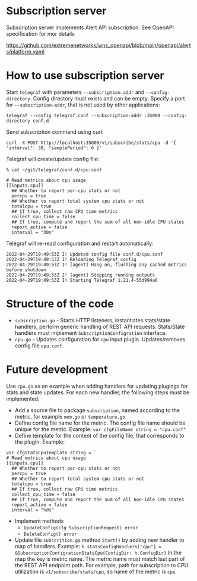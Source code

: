 # Subscription server
Subscription server implements Alert API subscription. See OpenAPI specification
for mor details

https://github.com/extremenetworks/wns_openapi/blob/main/openapi/alerts/platform.yaml

# How to use subscription server
Start `telegraf` with parameters `--subscription-addr` and `--config-directory`. Config directory must exists and can be empty. Specify a port for `--subscription-addr`, that is not used by other applications:
```
telegraf --config telegraf.conf --subscription-addr :35000 --config-directory conf.d
```
Send subscription command using curl:
```
curl -X POST http://localhost:35000/v1/subscribe/stats/cpu -d '{ "interval": 30, "samplePeriod": 6 }'
```
Telegraf will create/update config file:
```
% cat ~/git/telegraf/conf.d/cpu.conf                                                                   

# Read metrics about cpu usage
[[inputs.cpu]]
  ## Whether to report per-cpu stats or not
  percpu = true
  ## Whether to report total system cpu stats or not
  totalcpu = true
  ## If true, collect raw CPU time metrics
  collect_cpu_time = false
  ## If true, compute and report the sum of all non-idle CPU states
  report_active = false
  interval = "30s"
```

Telegraf will re-read configuration and restart automatically:
```
2022-04-29T19:49:53Z I! Updated config file conf.d/cpu.conf
2022-04-29T19:49:53Z I! Reloading Telegraf config
2022-04-29T19:49:53Z I! [agent] Hang on, flushing any cached metrics before shutdown
2022-04-29T19:49:53Z I! [agent] Stopping running outputs
2022-04-29T19:49:53Z I! Starting Telegraf 1.21.4-55d994a6
```

# Structure of the code
* `subscription.go` - Starts HTTP listeners, instantiates stats/state handlers, perform generic handling of REST API requests. Stats/State handlers must implement `SubscriptionConfigration` interface.
* `cpu.go` - Updates configuration for `cpu` input plugin. Updates/removes config file `cpu.conf`.

# Future development
Use `cpu.go` as an example when adding handlers for updating plugings for stats and state updates.
For each new handler, the following steps must be implemented:
* Add a source file to package `subscription`, named according to the metric, for example `mem.go` or `temperature.go`
* Define config file name for the metric. The config file name should be unique for the metric. Example: `var cfgFileName string = "cpu.conf"`
* Define template for the content of the config file, that corresponds to the plugin. Example:
```
var cfgStatsCpuTemplate string = `
# Read metrics about cpu usage
[[inputs.cpu]]
  ## Whether to report per-cpu stats or not
  percpu = true
  ## Whether to report total system cpu stats or not
  totalcpu = true
  ## If true, collect raw CPU time metrics
  collect_cpu_time = false
  ## If true, compute and report the sum of all non-idle CPU states
  report_active = false
  interval = "%ds"
```
* Implement methods
    * `UpdateConfig(cfg SubscriptionRequest) error`
    * `DeleteConfig() error`
* Update file `subscrition.go` method `Start()` by adding new handler to map of handlers. Example: `h.statsConfigHandlers["cpu"] = &SubscriptionConfigrationStatsCpu{ConfigDir: h.ConfigDir}`
In the map the key is metric name. The metric name must match last part of the REST API endpoint path. For example, path for subscription to CPU utilization is `v1/subscribe/stats/cpu`, so name of the metric is `cpu`.

